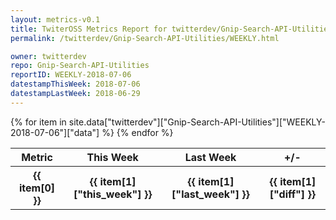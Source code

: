```yaml
---
layout: metrics-v0.1
title: TwiterOSS Metrics Report for twitterdev/Gnip-Search-API-Utilities | WEEKLY-2018-07-06 | 2018-07-06
permalink: /twitterdev/Gnip-Search-API-Utilities/WEEKLY.html

owner: twitterdev
repo: Gnip-Search-API-Utilities
reportID: WEEKLY-2018-07-06
datestampThisWeek: 2018-07-06
datestampLastWeek: 2018-06-29
---
```


<table style="width: 100%">
    <tr>
        <th>Metric</th>
        <th>This Week</th>
        <th>Last Week</th>
        <th>+/-</th>
    </tr>
    {% for item in site.data["twitterdev"]["Gnip-Search-API-Utilities"]["WEEKLY-2018-07-06"]["data"] %}
    <tr>
        <th>{{ item[0] }}</th>
        <th>{{ item[1]["this_week"] }}</th>
        <th>{{ item[1]["last_week"] }}</th>
        <th>{{ item[1]["diff"] }}</th>
    </tr>
    {% endfor %}
</table>


